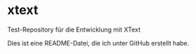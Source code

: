 xtext
=====

Test-Repository für die Entwicklung mit XText

Dies ist eine README-Datei, die ich unter GitHub erstellt habe.
